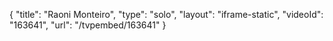 {
    "title": "Raoni Monteiro",
    "type": "solo",
    "layout": "iframe-static",
    "videoId": "163641",
    "url": "\/tvpembed\/163641"
}